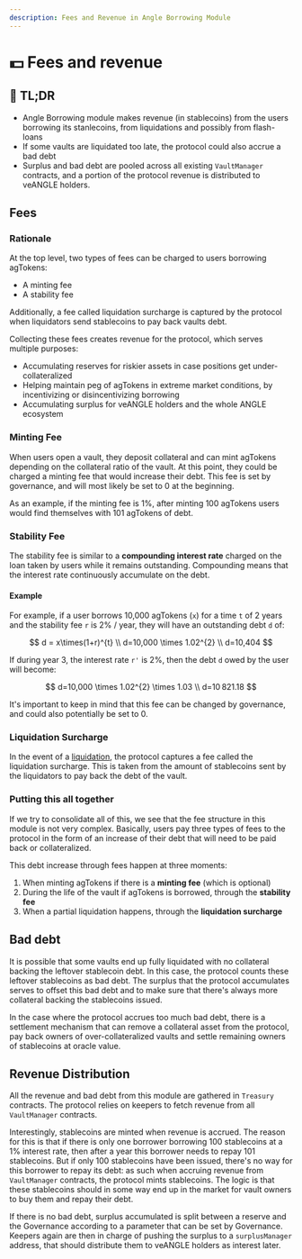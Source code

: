 ```yaml
---
description: Fees and Revenue in Angle Borrowing Module
---
```


# 💵 Fees and revenue

## 🔎 TL;DR

* Angle Borrowing module makes revenue (in stablecoins) from the users borrowing its stanlecoins, from liquidations and possibly from flash-loans
* If some vaults are liquidated too late, the protocol could also accrue a bad debt
* Surplus and bad debt are pooled across all existing `VaultManager` contracts, and a portion of the protocol revenue is distributed to veANGLE holders.

## Fees

### Rationale

At the top level, two types of fees can be charged to users borrowing agTokens:

* A minting fee
* A stability fee

Additionally, a fee called liquidation surcharge is captured by the protocol when liquidators send stablecoins to pay back vaults debt.

Collecting these fees creates revenue for the protocol, which serves multiple purposes:

* Accumulating reserves for riskier assets in case positions get under-collateralized
* Helping maintain peg of agTokens in extreme market conditions, by incentivizing or disincentivizing borrowing
* Accumulating surplus for veANGLE holders and the whole ANGLE ecosystem

### Minting Fee

When users open a vault, they deposit collateral and can mint agTokens depending on the collateral ratio of the vault. At this point, they could be charged a minting fee that would increase their debt. This fee is set by governance, and will most likely be set to 0 at the beginning.

As an example, if the minting fee is 1%, after minting 100 agTokens users would find themselves with 101 agTokens of debt.

### Stability Fee

The stability fee is similar to a **compounding interest rate** charged on the loan taken by users while it remains outstanding. Compounding means that the interest rate continuously accumulate on the debt.

#### Example

For example, if a user borrows 10,000 agTokens (`x`) for a time `t` of 2 years and the stability fee `r` is 2% / year, they will have an outstanding debt `d` of:

$$
d = x\times(1+r)^{t} \\ d=10,000 \times 1.02^{2} \\ d=10,404
$$

If during year 3, the interest rate `r'` is 2%, then the debt `d` owed by the user will become:

$$
d=10,000 \times 1.02^{2} \times 1.03 \\ d=10 821.18
$$

It's important to keep in mind that this fee can be changed by governance, and could also potentially be set to 0.

### Liquidation Surcharge

In the event of a [liquidation](../../new-module/liquidations.md), the protocol captures a fee called the liquidation surcharge. This is taken from the amount of stablecoins sent by the liquidators to pay back the debt of the vault.

### Putting this all together

If we try to consolidate all of this, we see that the fee structure in this module is not very complex. Basically, users pay three types of fees to the protocol in the form of an increase of their debt that will need to be paid back or collateralized.

This debt increase through fees happen at three moments:

1. When minting agTokens if there is a **minting fee** (which is optional)
2. During the life of the vault if agTokens is borrowed, through the **stability fee**
3. When a partial liquidation happens, through the **liquidation surcharge**

## Bad debt

It is possible that some vaults end up fully liquidated with no collateral backing the leftover stablecoin debt. In this case, the protocol counts these leftover stablecoins as bad debt. The surplus that the protocol accumulates serves to offset this bad debt and to make sure that there's always more collateral backing the stablecoins issued.

In the case where the protocol accrues too much bad debt, there is a settlement mechanism that can remove a collateral asset from the protocol, pay back owners of over-collateralized vaults and settle remaining owners of stablecoins at oracle value.

## Revenue Distribution

All the revenue and bad debt from this module are gathered in `Treasury` contracts. The protocol relies on keepers to fetch revenue from all `VaultManager` contracts.

Interestingly, stablecoins are minted when revenue is accrued. The reason for this is that if there is only one borrower borrowing 100 stablecoins at a 1% interest rate, then after a year this borrower needs to repay 101 stablecoins. But if only 100 stablecoins have been issued, there's no way for this borrower to repay its debt: as such when accruing revenue from `VaultManager` contracts, the protocol mints stablecoins. The logic is that these stablecoins should in some way end up in the market for vault owners to buy them and repay their debt.

If there is no bad debt, surplus accumulated is split between a reserve and the Governance according to a parameter that can be set by Governance. Keepers again are then in charge of pushing the surplus to a `surplusManager` address, that should distribute them to veANGLE holders as interest later.
